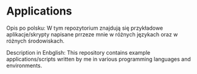 # Applications
Opis po polsku:  W tym repozytorium znajdują się przykładowe aplikacje/skrypty napisane prrzeze mnie w różnych językach oraz w różnych środowiskach.

Description in Enbglish:
This repository contains example applications/scripts written by me in various programming languages and environments.
